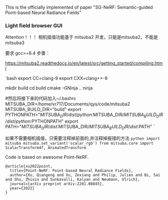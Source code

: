This is the officially implemented of paper "SG-NeRF: Semantic-guided Point-based Neural Radiance Fields"




### Light field browser GUI

Attention！！！
相机插值功能基于 mitsuba2 开发，只能是mitsuba2，不能是mitsuba3

要求 gcc>=8.4
步骤：

https://mitsuba2.readthedocs.io/en/latest/src/getting_started/compiling.html

`bash
export CC=clang-9
export CXX=clang++-9

mkdir build
cd build
cmake -GNinja ..
ninja

#然后将接下来的代码加入~/.bashrc
MITSUBA_DIR=/home/vr717/Documents/qys/code/mitsuba2
MITSUBA_BUILD_DIR="build"
export PYTHONPATH="$MITSUBA_DIR/dist/python:$MITSUBA_DIR/$MITSUBA_BUILD_DIR/dist/python:$PYTHONPATH"
export PATH="$MITSUBA_DIR/dist:$MITSUBA_DIR/$MITSUBA_BUILD_DIR/dist:$PATH"
`

如果不需要相机插值，只需要注释掉前面的,并注释掉报错的方法
`python
import mitsuba
mitsuba.set_variant('scalar_rgb')
from mitsuba.core import ScalarTransform4f, AnimatedTransform
`


Code is based on awesome Point-NeRF.
```
@article{xu2022point,
  title={Point-NeRF: Point-based Neural Radiance Fields},
  author={Xu, Qiangeng and Xu, Zexiang and Philip, Julien and Bi, Sai and Shu, Zhixin and Sunkavalli, Kalyan and Neumann, Ulrich},
  journal={arXiv preprint arXiv:2201.08845},
  year={2022}
}
```
